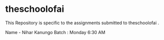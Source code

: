 # theschoolofai
This Repository is specific to the assignments submitted to theschoolofai .

Name - Nihar Kanungo
Batch : Monday 6:30 AM



